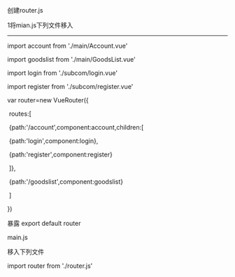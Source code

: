创建router.js

1将mian.js下列文件移入

****



import account from './main/Account.vue'

import goodslist from './main/GoodsList.vue'

import login from './subcom/login.vue'

import register from './subcom/register.vue'

var router=new VueRouter({

​    routes:[

​        {path:'/account',component:account,children:[

​            {path:'login',component:login},

​            {path:'register',component:register}

​        ]},

​        {path:'/goodslist',component:goodslist}

​    ]

})



暴露 export default router

main.js

移入下列文件

import router from './router.js'



